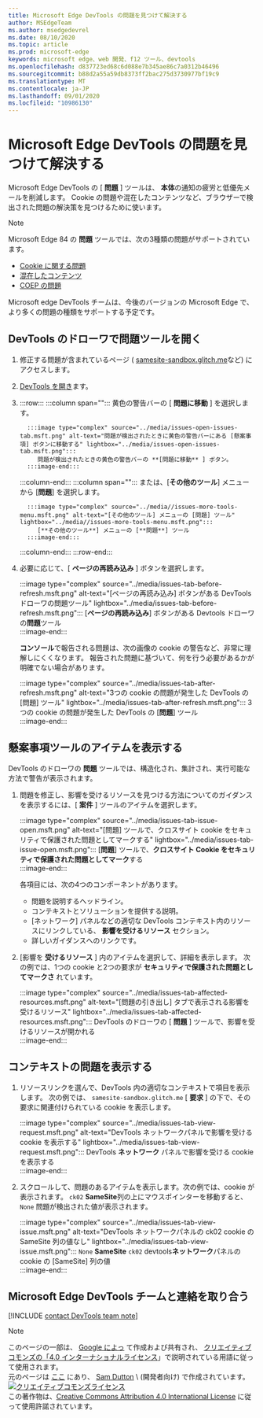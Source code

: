 ```yaml
---
title: Microsoft Edge DevTools の問題を見つけて解決する
author: MSEdgeTeam
ms.author: msedgedevrel
ms.date: 08/10/2020
ms.topic: article
ms.prod: microsoft-edge
keywords: microsoft edge、web 開発、f12 ツール、devtools
ms.openlocfilehash: d837723ed68c6d088e7b345ae86c7a0312b46496
ms.sourcegitcommit: b88d2a55a59db8373ff2bac275d3730977bf19c9
ms.translationtype: MT
ms.contentlocale: ja-JP
ms.lasthandoff: 09/01/2020
ms.locfileid: "10986130"
---
```

<!-- Copyright Sam Dutton 

   Licensed under the Apache License, Version 2.0 (the "License");
   you may not use this file except in compliance with the License.
   You may obtain a copy of the License at

       https://www.apache.org/licenses/LICENSE-2.0

   Unless required by applicable law or agreed to in writing, software
   distributed under the License is distributed on an "AS IS" BASIS,
   WITHOUT WARRANTIES OR CONDITIONS OF ANY KIND, either express or implied.
   See the License for the specific language governing permissions and
   limitations under the License.  -->  

# Microsoft Edge DevTools の問題を見つけて解決する  

Microsoft Edge DevTools の [ **問題** ] ツールは、 **本体**の通知の疲労と低優先メールを削減します。  Cookie の問題や混在したコンテンツなど、ブラウザーで検出された問題の解決策を見つけるために使います。  

> [!NOTE]
> Microsoft Edge 84 の **問題** ツールでは、次の3種類の問題がサポートされています。  
> *   [Cookie に関する問題][MDNSameSiteCookies]  
> *   [混在したコンテンツ][MDNMixedContent]  
> *   [COEP の問題][W3CCOEPSpec]
> 
> Microsoft edge DevTools チームは、今後のバージョンの Microsoft Edge で、より多くの問題の種類をサポートする予定です。  

## DevTools のドローワで問題ツールを開く  

1.  修正する問題が含まれているページ ( [samesite-sandbox.glitch.me][GlitchSamesiteSandbox]など) にアクセスします。  
1.  [DevTools を開き][DevtoolsOpen]ます。  
1.  :::row:::
       :::column span="":::
          黄色の警告バーの [ **問題に移動** ] を選択します。  
          
          :::image type="complex" source="../media/issues-open-issues-tab.msft.png" alt-text="問題が検出されたときに黄色の警告バーにある [懸案事項] ボタンに移動する" lightbox="../media/issues-open-issues-tab.msft.png":::
             問題が検出されたときの黄色の警告バーの **[問題に移動** ] ボタン。  
          :::image-end:::  
       :::column-end:::
       :::column span="":::
          または、[**その他のツール**] メニューから [**問題**] を選択します。  
          
          :::image type="complex" source="../media//issues-more-tools-menu.msft.png" alt-text="[その他のツール] メニューの [問題] ツール" lightbox="../media//issues-more-tools-menu.msft.png":::
             [**その他のツール**] メニューの [**問題**] ツール  
          :::image-end:::  
       :::column-end:::
    :::row-end:::
    
1.  必要に応じて、[ **ページの再読み込み** ] ボタンを選択します。  
    
    :::image type="complex" source="../media/issues-tab-before-refresh.msft.png" alt-text="[ページの再読み込み] ボタンがある DevTools ドローワの問題ツール" lightbox="../media/issues-tab-before-refresh.msft.png":::
       [**ページの再読み込み**] ボタンがある Devtools ドローワの**問題**ツール  
    :::image-end:::  

    **コンソール**で報告される問題は、次の画像の cookie の警告など、非常に理解しにくくなります。  報告された問題に基づいて、何を行う必要があるかが明確でない場合があります。  
    
    :::image type="complex" source="../media/issues-tab-after-refresh.msft.png" alt-text="3つの cookie の問題が発生した DevTools の [問題] ツール" lightbox="../media/issues-tab-after-refresh.msft.png":::
       3つの cookie の問題が発生した DevTools の [**問題**] ツール  
    :::image-end:::  
    
## 懸案事項ツールのアイテムを表示する  

DevTools のドローワの **問題** ツールでは、構造化され、集計され、実行可能な方法で警告が表示されます。  

1.  問題を修正し、影響を受けるリソースを見つける方法についてのガイダンスを表示するには、[ **案件** ] ツールのアイテムを選択します。  
    
    :::image type="complex" source="../media/issues-tab-issue-open.msft.png" alt-text="[問題] ツールで、クロスサイト cookie をセキュリティで保護された問題としてマークする" lightbox="../media/issues-tab-issue-open.msft.png":::
       [**問題**] ツールで、**クロスサイト Cookie をセキュリティで保護された問題としてマーク**する  
    :::image-end:::  
    
    各項目には、次の4つのコンポーネントがあります。  
    
    *   問題を説明するヘッドライン。  
    *   コンテキストとソリューションを提供する説明。  
    *   [ネットワーク] パネルなどの適切な DevTools コンテキスト内のリソースにリンクしている、 **影響を受けるリソース** セクション。  
    *   詳しいガイダンスへのリンクです。  
    
1.  [影響を **受けるリソース** ] 内のアイテムを選択して、詳細を表示します。  次の例では、1つの cookie と2つの要求が **セキュリティで保護された問題としてマークさ** れています。  
    
    :::image type="complex" source="../media/issues-tab-affected-resources.msft.png" alt-text="[問題の引き出し] タブで表示される影響を受けるリソース" lightbox="../media/issues-tab-affected-resources.msft.png":::
       DevTools のドローワの [ **問題** ] ツールで、影響を受けるリソースが開かれる  
    :::image-end:::  
    
## コンテキストの問題を表示する  

1.  リソースリンクを選んで、DevTools 内の適切なコンテキストで項目を表示します。  次の例では、 `samesite-sandbox.glitch.me` [ **要求** ] の下で、その要求に関連付けられている cookie を表示します。  
    
    :::image type="complex" source="../media/issues-tab-view-request.msft.png" alt-text="DevTools ネットワークパネルで影響を受ける cookie を表示する" lightbox="../media/issues-tab-view-request.msft.png":::
       DevTools **ネットワーク** パネルで影響を受ける cookie を表示する  
    :::image-end:::  

1.  スクロールして、問題のあるアイテムを表示します。次の例では、cookie が表示されます。 `ck02`  **SameSite**列の上にマウスポインターを移動すると、 `None` 問題が検出された値が表示されます。  
    
    :::image type="complex" source="../media/issues-tab-view-issue.msft.png" alt-text="DevTools ネットワークパネルの ck02 cookie の SameSite 列の値なし" lightbox="../media/issues-tab-view-issue.msft.png":::
       `None` **SameSite** `ck02` devtools**ネットワーク**パネルの cookie の [SameSite] 列の値  
    :::image-end:::  

## Microsoft Edge DevTools チームと連絡を取り合う  

[!INCLUDE [contact DevTools team note](../includes/contact-devtools-team-note.md)]  

<!-- links -->  

[DevtoolsOpen]: ../open.md "Microsoft Edge DevTools を開く |Microsoft ドキュメント"  

[GlitchSamesiteSandbox]: https://samesite-sandbox.glitch.me "SameSite cookie のテスト |故障"  

[MDNSameSiteCookies]: https://developer.mozilla.org/docs/Web/HTTP/Headers/Set-Cookie/SameSite "SameSite クッキー |MDN"  
[MDNMixedContent]: https://developer.mozilla.org/docs/Web/Security/Mixed_content "混在したコンテンツ |MDN"  

[W3CCOEPSpec]: https://wicg.github.io/cross-origin-embedder-policy "Embedder のクロスオリジンのポリシー |Web Incubator コミュニティグループ"  

> [!NOTE]
> このページの一部は、 [Google によっ][GoogleSitePolicies] て作成および共有され、 [クリエイティブコモンズの「4.0 インターナショナルライセンス][CCA4IL]」で説明されている用語に従って使用されます。  
> 元のページは [ここ](https://developers.google.com/web/tools/chrome-devtools/issues/index) にあり、 [Sam Dutton][SamDutton] \ (開発者向け) で作成されています。  
[![クリエイティブコモンズライセンス][CCby4Image]][CCA4IL]  
この著作物は、[Creative Commons Attribution 4.0 International License][CCA4IL] に従って使用許諾されています。  

[CCA4IL]: https://creativecommons.org/licenses/by/4.0  
[CCby4Image]: https://i.creativecommons.org/l/by/4.0/88x31.png  
[GoogleSitePolicies]: https://developers.google.com/terms/site-policies  
[KayceBasques]: https://developers.google.com/web/resources/contributors/kaycebasques  
[SamDutton]: https://developers.google.com/web/resources/contributors/samdutton  

